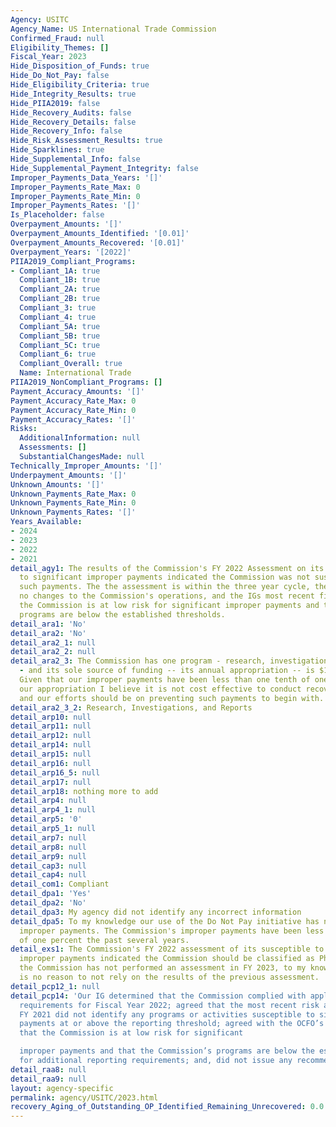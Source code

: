 ```yaml
---
Agency: USITC
Agency_Name: US International Trade Commission
Confirmed_Fraud: null
Eligibility_Themes: []
Fiscal_Year: 2023
Hide_Disposition_of_Funds: true
Hide_Do_Not_Pay: false
Hide_Eligibility_Criteria: true
Hide_Integrity_Results: true
Hide_PIIA2019: false
Hide_Recovery_Audits: false
Hide_Recovery_Details: false
Hide_Recovery_Info: false
Hide_Risk_Assessment_Results: true
Hide_Sparklines: true
Hide_Supplemental_Info: false
Hide_Supplemental_Payment_Integrity: false
Improper_Payments_Data_Years: '[]'
Improper_Payments_Rate_Max: 0
Improper_Payments_Rate_Min: 0
Improper_Payments_Rates: '[]'
Is_Placeholder: false
Overpayment_Amounts: '[]'
Overpayment_Amounts_Identified: '[0.01]'
Overpayment_Amounts_Recovered: '[0.01]'
Overpayment_Years: '[2022]'
PIIA2019_Compliant_Programs:
- Compliant_1A: true
  Compliant_1B: true
  Compliant_2A: true
  Compliant_2B: true
  Compliant_3: true
  Compliant_4: true
  Compliant_5A: true
  Compliant_5B: true
  Compliant_5C: true
  Compliant_6: true
  Compliant_Overall: true
  Name: International Trade
PIIA2019_NonCompliant_Programs: []
Payment_Accuracy_Amounts: '[]'
Payment_Accuracy_Rate_Max: 0
Payment_Accuracy_Rate_Min: 0
Payment_Accuracy_Rates: '[]'
Risks:
  AdditionalInformation: null
  Assessments: []
  SubstantialChangesMade: null
Technically_Improper_Amounts: '[]'
Underpayment_Amounts: '[]'
Unknown_Amounts: '[]'
Unknown_Payments_Rate_Max: 0
Unknown_Payments_Rate_Min: 0
Unknown_Payments_Rates: '[]'
Years_Available:
- 2024
- 2023
- 2022
- 2021
detail_agy1: The results of the Commission's FY 2022 Assessment on its susceptibility
  to significant improper payments indicated the Commission was not susceptible to
  such payments. The the assessment is within the three year cycle, there have been
  no changes to the Commission's operations, and the IGs most recent finding is that
  the Commission is at low risk for significant improper payments and that the Commission’s
  programs are below the established thresholds.
detail_ara1: 'No'
detail_ara2: 'No'
detail_ara2_1: null
detail_ara2_2: null
detail_ara2_3: The Commission has one program - research, investigations, and reports
  - and its sole source of funding -- its annual appropriation -- is $122.4 million.
  Given that our improper payments have been less than one tenth of one percent of
  our appropriation I believe it is not cost effective to conduct recovery audits,
  and our efforts should be on preventing such payments to begin with.
detail_ara2_3_2: Research, Investigations, and Reports
detail_arp10: null
detail_arp11: null
detail_arp12: null
detail_arp14: null
detail_arp15: null
detail_arp16: null
detail_arp16_5: null
detail_arp17: null
detail_arp18: nothing more to add
detail_arp4: null
detail_arp4_1: null
detail_arp5: '0'
detail_arp5_1: null
detail_arp7: null
detail_arp8: null
detail_arp9: null
detail_cap3: null
detail_cap4: null
detail_com1: Compliant
detail_dpa1: 'Yes'
detail_dpa2: 'No'
detail_dpa3: My agency did not identify any incorrect information
detail_dpa5: To my knowledge our use of the Do Not Pay initiative has not reduced
  improper payments. The Commission's improper payments have been less than one-tenth
  of one percent the past several years.
detail_exs1: The Commission's FY 2022 assessment of its susceptible to significant
  improper payments indicated the Commission should be classified as Phase 1. While
  the Commission has not performed an assessment in FY 2023, to my knowledge there
  is no reason to not rely on the results of the previous assessment.
detail_pcp12_1: null
detail_pcp14: 'Our IG determined that the Commission complied with applicable PIIA
  requirements for Fiscal Year 2022; agreed that the most recent risk assessment for
  FY 2021 did not identify any programs or activities susceptible to significant improper
  payments at or above the reporting threshold; agreed with the OCFO’s conclusion
  that the Commission is at low risk for significant

  improper payments and that the Commission’s programs are below the established thresholds
  for additional reporting requirements; and, did not issue any recommendations.'
detail_raa8: null
detail_raa9: null
layout: agency-specific
permalink: agency/USITC/2023.html
recovery_Aging_of_Outstanding_OP_Identified_Remaining_Unrecovered: 0.0
---
```

